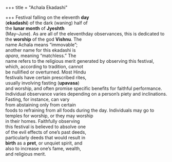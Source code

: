 +++
title = "Achala Ekadashi"

+++
Festival falling on the eleventh **day**  
(**ekadashi**) of the dark (waning) half of  
the **lunar month** of **Jyeshth**  
(May–June). As are all of the eleventhday observances, this is dedicated to  
the **worship** of the god **Vishnu**. The  
name Achala means “immovable”;  
another name for this ekadashi is  
*apara*, meaning “matchless.” The  
name refers to the religious merit generated by observing this festival,  
which, according to tradition, cannot  
be nullified or overturned. Most Hindu  
festivals have certain prescribed rites,  
usually involving fasting (**upavasa**)  
and worship, and often promise specific benefits for faithful performance.  
Individual observance varies depending on a person’s piety and inclinations. Fasting, for instance, can vary  
from abstaining only from certain  
foods to refraining from all foods during the day. Individuals may go to temples for worship, or they may worship  
in their homes. Faithfully observing  
this festival is believed to absolve one  
of the evil effects of one’s past deeds,  
particularly deeds that would result in  
**birth** as a **pret**, or unquiet spirit, and  
also to increase one’s fame, wealth,  
and religious merit.